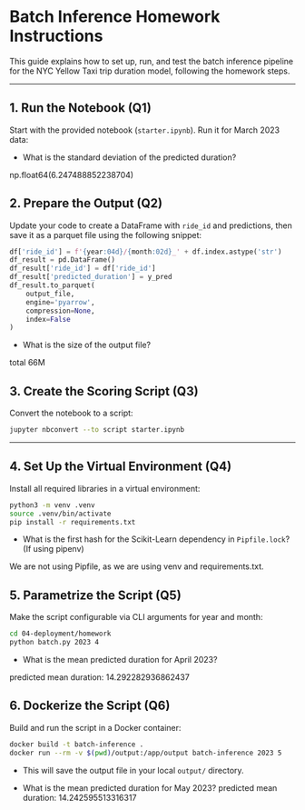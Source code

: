 

# Batch Inference Homework Instructions

This guide explains how to set up, run, and test the batch inference pipeline for the NYC Yellow Taxi trip duration model, following the homework steps.

---

## 1. Run the Notebook (Q1)

Start with the provided notebook (`starter.ipynb`). Run it for March 2023 data:

- What is the standard deviation of the predicted duration?

np.float64(6.247488852238704)


## 2. Prepare the Output (Q2)

Update your code to create a DataFrame with `ride_id` and predictions, then save it as a parquet file using the following snippet:

```python
df['ride_id'] = f'{year:04d}/{month:02d}_' + df.index.astype('str')
df_result = pd.DataFrame()
df_result['ride_id'] = df['ride_id']
df_result['predicted_duration'] = y_pred
df_result.to_parquet(
    output_file,
    engine='pyarrow',
    compression=None,
    index=False
)
```

- What is the size of the output file?

total 66M

## 3. Create the Scoring Script (Q3)

Convert the notebook to a script:

```bash
jupyter nbconvert --to script starter.ipynb
```

---

## 4. Set Up the Virtual Environment (Q4)

Install all required libraries in a virtual environment:

```bash
python3 -m venv .venv
source .venv/bin/activate
pip install -r requirements.txt
```

- What is the first hash for the Scikit-Learn dependency in `Pipfile.lock`? (If using pipenv)

We are not using Pipfile, as we are using venv and requirements.txt.

## 5. Parametrize the Script (Q5)

Make the script configurable via CLI arguments for year and month:

```bash
cd 04-deployment/homework
python batch.py 2023 4
```

- What is the mean predicted duration for April 2023?

predicted mean duration: 14.292282936862437

## 6. Dockerize the Script (Q6)

Build and run the script in a Docker container:

```bash
docker build -t batch-inference .
docker run --rm -v $(pwd)/output:/app/output batch-inference 2023 5
```

- This will save the output file in your local `output/` directory.

- What is the mean predicted duration for May 2023?
predicted mean duration: 14.242595513316317






